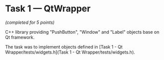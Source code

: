 # Task 1 — QtWrapper 
*(completed for 5 points)*

C++ library providing "PushButton", "Window" and "Label" objects base on Qt framework. 

The task was to implement objects defined in [Task 1 - Qt Wrapper/tests/widgets.h](Task 1 - Qt Wrapper/tests/widgets.h). 
